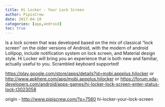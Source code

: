 ```yaml
---
title: Hi Locker - Your Lock Screen
author: PipisCrew
date: 2017-04-10
categories: [app,android]
toc: true
---
```


Is a lock screen that was developed based on the mix of classical “lock screen” on the older versions of Android, with the modern of android Lollipop, include notification system on lock screen, and Material design style. Hi Locker will bring you an experience that is both new and familiar, actually useful to you. Scrambled keyboard supported!

https://play.google.com/store/apps/details?id=mobi.appplus.hilocker
or
http://www.apkhere.com/app/mobi.appplus.hilocker
or
https://forum.xda-developers.com/android/apps-games/hi-locker-lock-screen-enter-status-lock-t3023058

origin - http://www.pipiscrew.com/?p=7560 hi-locker-your-lock-screen